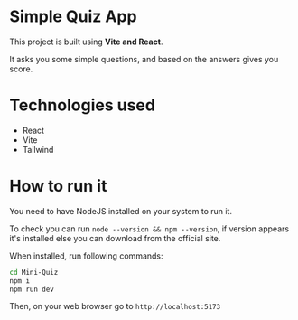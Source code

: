 # Simple Quiz App
This project is built using <b>Vite and React</b>.

It asks you some simple questions, and based on the answers gives you score.

# Technologies used
- React
- Vite
- Tailwind

# How to run it
You need to have NodeJS installed on your system to run it.

To check you can run `node --version && npm --version`, if version appears it's installed else you can download from the official site.

When installed, run following commands:

```bash
cd Mini-Quiz
npm i
npm run dev
```

Then, on your web browser go to `http://localhost:5173`